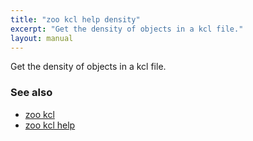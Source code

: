 ```yaml
---
title: "zoo kcl help density"
excerpt: "Get the density of objects in a kcl file."
layout: manual
---
```


Get the density of objects in a kcl file.

### See also

* [zoo kcl](./zoo_kcl)
* [zoo kcl help](./zoo_kcl_help)
